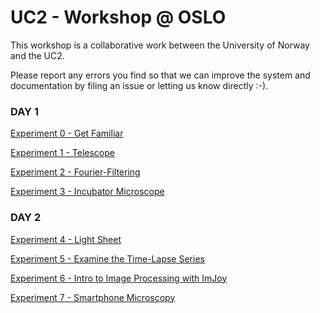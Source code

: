 
# UC2 - Workshop @ OSLO

This workshop is a collaborative work between the University of Norway and the UC2.

Please report any errors you find so that we can improve the system and documentation by filing an issue or letting us know directly :-).

### DAY 1

[Experiment 0 - Get Familiar](./Experiment_0.md)

[Experiment 1 - Telescope](./Experiment_1.md)

[Experiment 2 - Fourier-Filtering](./Experiment_2.md)

[Experiment 3 - Incubator Microscope](./Experiment_3.md)


### DAY 2

[Experiment 4 - Light Sheet](./Experiment_4.md)

[Experiment 5 - Examine the Time-Lapse Series](./Experiment_5.md)

[Experiment 6 - Intro to Image Processing with ImJoy](./Experiment_6.md)

[Experiment 7 - Smartphone Microscopy](./Experiment_7.md)

